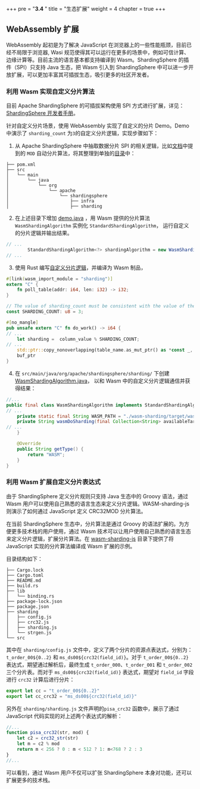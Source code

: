 +++
pre = "<b>3.4 </b>"
title = "生态扩展"
weight = 4
chapter = true
+++

## WebAssembly 扩展

WebAssembly 起初是为了解决 JavaScript 在浏览器上的一些性能瓶颈，目前已经不局限于浏览器, Wasi 规范使得其可以运行在更多的场景中，例如可信计算、边缘计算等。目前主流的语言基本都支持编译到 Wasm。ShardingSphere 的插件（SPI）只支持 Java 生态，把 Wasm 引入到 ShardingSphere 中可以进一步开放扩展，可以更加丰富其可插拔生态，吸引更多的社区开发者。

### 利用 Wasm 实现自定义分片算法

目前 Apache ShardingSphere 的可插拔架构使用 SPI 方式进行扩展，详见：[ShardingSphere 开发者手册](https://shardingsphere.apache.org/document/current/cn/dev-manual/)。

针对自定义分片场景，使用 WebAssembly 实现了自定义的分片 Demo。Demo 中演示了 `sharding_count` 为`3`的自定义分片逻辑，实现步骤如下：

1. 从 Apache ShardingSphere 中抽取数据分片 SPI 的相关逻辑，比如[文档](https://shardingsphere.apache.org/document/current/cn/dev-manual/sharding/)中提到的 `MOD` 自动分片算法，将其整理到单独的[目录](https://github.com/apache/shardingsphere-on-cloud/tree/main/wasm/wasm-sharding-java/src/main/java/org/apache/shardingsphere)中：

```shell
├── pom.xml
├── src
│   └── main
│       └── java
│           └── org
│               └── apache
│                   └── shardingsphere
│                       ├── infra 
│                       ├── sharding 

```

2. 在上述目录下增加 [demo.java](https://github.com/apache/shardingsphere-on-cloud/blob/main/wasm/wasm-sharding-java/src/main/java/org/apache/shardingsphere/demo.java) ，用 Wasm 提供的分片算法 `WasmShardingAlgorithm` 实例化 `StandardShardingAlgorithm`， 运行自定义的分片逻辑并输出结果。

```java
// ...
        StandardShardingAlgorithm<?> shardingAlgorithm = new WasmShardingAlgorithm();
// ...

```

3. 使用 Rust 编写[自定义分片逻辑](https://github.com/apache/shardingsphere-on-cloud/tree/main/wasm/wasm-sharding-java/wasm-sharding)，并编译为 Wasm 制品，

```rust
#[link(wasm_import_module = "sharding")]
extern "C" {
    fn poll_table(addr: i64, len: i32) -> i32;
}

// The value of sharding_count must be consistent with the value of the AvaliableTargetNames
const SHARDING_COUNT: u8 = 3;

#[no_mangle]
pub unsafe extern "C" fn do_work() -> i64 {
// ...
    let sharding =  column_value % SHARDING_COUNT;
// ...
    std::ptr::copy_nonoverlapping(table_name.as_mut_ptr() as *const _, buf.as_mut_ptr().add(len as usize), table_name.len());
    buf_ptr
}
```

4. 在 `src/main/java/org/apache/shardingsphere/sharding/` 下创建 [WasmShardingAlgorithm.java](https://github.com/apache/shardingsphere-on-cloud/blob/main/wasm/wasm-sharding-java/src/main/java/org/apache/shardingsphere/sharding/WasmShardingAlgorithm.java)， 以和 Wasm 中的自定义分片逻辑通信并获得结果：

```java
//...
public final class WasmShardingAlgorithm implements StandardShardingAlgorithm<Comparable<?>> {
// ...
    private static final String WASM_PATH = "./wasm-sharding/target/wasm32-wasi/debug/wasm_sharding.wasm";
    private String wasmDoSharding(final Collection<String> availableTargetNames, final PreciseShardingValue<Comparable<?>> shardingValue) {
// ...
    }

    @Override
    public String getType() {
        return "WASM";
    }
}

```

### 利用 Wasm 扩展自定义分片表达式

由于 ShardingSphere 定义分片规则只支持 Java 生态中的 Groovy 语法，通过 Wasm 用户可以使用自己熟悉的语言生态来定义分片逻辑。WASM-sharding-js 则演示了如何通过 JavaScript 定义 CRC32MOD 分片算法。

在当前 ShardingSphere 生态中，分片算法是通过 Groovy 的语法扩展的。为方便更多技术栈的用户使用，通过 Wasm 技术可以让用户使用自己熟悉的语言生态来定义分片逻辑，扩展分片算法。在 [wasm-sharding-js](https://github.com/apache/shardingsphere-on-cloud/tree/main/wasm/wasm-sharding-js) 目录下提供了将 JavaScript 实现的分片算法编译成 Wasm 扩展的示例。

目录结构如下：
```shell
├── Cargo.lock
├── Cargo.toml
├── README.md
├── build.rs
├── lib
│   └── binding.rs
├── package-lock.json
├── package.json
├── sharding
│   ├── config.js
│   ├── crc32.js
│   ├── sharding.js
│   └── strgen.js
└── src
```
其中在  `sharding/config.js` 文件中，定义了两个分片的资源点表达式，分别为：`t_order_00${0..2}` 和 `ms_ds00${crc32(field_id)}`。对于 `t_order_00${0..2}` 表达式，期望通过解析后，最终生成 `t_order_000`、`t_order_001` 和 `t_order_002` 三个分片表。而对于 `ms_ds00${crc32(field_id)}` 表达式，期望对 `field_id` 字段进行 `crc32` 计算后进行分片：

```javascript
export let cc = "t_order_00${0..2}"
export let cc_crc32 = "ms_ds00${crc32(field_id)}"
```

另外在 `sharding/sharding.js` 文件声明的`pisa_crc32` 函数中，展示了通过 JavaScript 代码实现的对上述两个表达式的解析：

```javascript
//...
function pisa_crc32(str, mod) {
    let c2 = crc32_str(str)
    let m = c2 % mod
    return m < 256 ? 0 : m < 512 ? 1: m<768 ? 2 : 3
}
//...
```
可以看到，通过 Wasm 用户不仅可以扩张 ShardingSphere 本身对功能，还可以扩展更多的技术栈。
